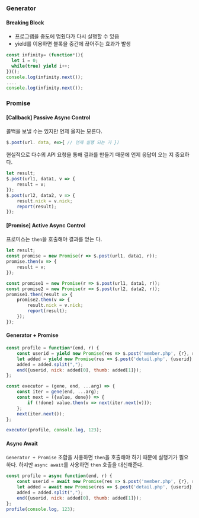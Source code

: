 ### Generator
#### Breaking Block
- 프로그램을 중도에 멈췄다가 다시 실행할 수 있음
- yield를 이용하면 블록을 중간에 끊어주는 효과가 발생
```js
const infinity= (function*(){
  let i = 0;
  while(true) yield i++;
})();
console.log(infinity.next());
....
console.log(infinity.next());
```

### Promise
#### [Callback] Passive Async Control
콜백을 보낼 수는 있지만 언제 올지는 모른다.
```js
$.post(url. data, e=>{ // 언제 실행 되는 가 })
```

현실적으로 다수의 API 요청을 통해 결과를 만들기 때문에 언제 응답이 오는 지 중요하다.
```js
let result;
$.post(url1, data1, v => {
    result = v;
});
$.post(url2, data2, v => {
    result.nick = v.nick;
    report(result);
});
```

#### [Promise] Active Async Control
프로미스는 `then`을 호출해야 결과를 얻는 다.
```js
let result;
const promise = new Promise(r => $.post(url1, data1, r));
promise.then(v => {
    result = v;
});
```
```js
const promise1 = new Promise(r => $.post(url1, data1, r));
const promise2 = new Promise(r => $.post(url2, data2, r));
promise1.then(result => {
    promise2.then(v => {
        result.nick = v.nick;
        report(result);
    });
});
```

#### Generator + Promise
```js
const profile = function*(end, r) {
    const userid = yield new Promise(res => $.post('member.php', {r}, res));
    let added = yield new Promise(res => $.post('detail.php', {userid}, res));
    added = added.split(",");
    end({userid, nick: added[0], thumb: added[1]});
};
```
```js
const executor = (gene, end, ...arg) => {
    const iter = gene(end, ...arg);
    const next = ({value, done}) => {
        if (!done) value.then(v => next(iter.next(v)));
    };
    next(iter.next());
};
```
```js
executor(profile, console.log, 123);
```

#### Async Await
`Generator + Promise` 조합을 사용하면 `then`을 호출해야 하기 때문에 실행기가 필요하다.
하지만 `async await`를 사용하면 `then` 호출을 대신해준다.
```js
const profile = async function(end, r) {
    const userid = await new Promise(res => $.post('member.php', {r}, res));
    let added = await new Promise(res => $.post('detail.php', {userid}, res));
    added = added.split(",");
    end({userid, nick: added[0], thumb: added[1]});
};
profile(console.log, 123);
```